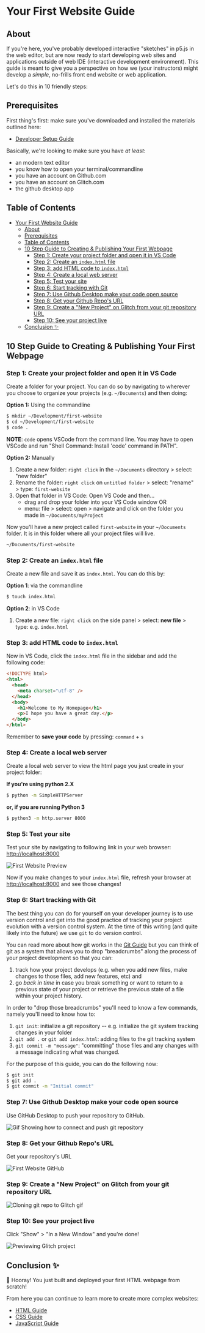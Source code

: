 # Your First Website Guide

## About

If you're here, you've probably developed interactive "sketches" in p5.js in the web editor, but are now ready to start
developing web sites and applications outside of web IDE (interactive development environment). This guide is meant to
give you a perspective on how we (your instructors) might develop a *simple*, no-frills front end website or web
application.

Let's do this in 10 friendly steps:

## Prerequisites

First thing's first: make sure you've downloaded and installed the materials outlined here:

* [Developer Setup Guide](developer-setup-guide.md#materials)

Basically, we're looking to make sure you have *at least*:

* an modern text editor
* you know how to open your terminal/commandline
* you have an account on Github.com
* you have an account on Glitch.com
* the github desktop app

## Table of Contents

- [Your First Website Guide](#your-first-website-guide)
    - [About](#about)
    - [Prerequisites](#prerequisites)
    - [Table of Contents](#table-of-contents)
    - [10 Step Guide to Creating & Publishing Your First Webpage](#10-step-guide-to-creating--publishing-your-first-webpage)
        - [Step 1: Create your project folder and open it in VS Code](#step-1-create-your-project-folder-and-open-it-in-vs-code)
        - [Step 2: Create an `index.html` file](#step-2-create-an-indexhtml-file)
        - [Step 3: add HTML code to `index.html`](#step-3-add-html-code-to-indexhtml)
        - [Step 4: Create a local web server](#step-4-create-a-local-web-server)
        - [Step 5: Test your site](#step-5-test-your-site)
        - [Step 6: Start tracking with Git](#step-6-start-tracking-with-git)
        - [Step 7: Use Github Desktop make your code open source](#step-7-use-github-desktop-make-your-code-open-source)
        - [Step 8: Get your Github Repo's URL](#step-8-get-your-github-repos-url)
        - [Step 9: Create a "New Project" on Glitch from your git repository URL](#step-9-create-a-%22new-project%22-on-glitch-from-your-git-repository-url)
        - [Step 10: See your project live](#step-10-see-your-project-live)
    - [Conclusion ✨](#conclusion-%e2%9c%a8)

## 10 Step Guide to Creating & Publishing Your First Webpage

### Step 1: Create your project folder and open it in VS Code

Create a folder for your project. You can do so by navigating to wherever you choose to organize your projects (e.g.
`~/Documents`) and then doing:

**Option 1:** Using the commandline

```sh
$ mkdir ~/Development/first-website
$ cd ~/Development/first-website
$ code .
```

**NOTE**: `code` opens VSCode from the command line. You may have to open VSCode and run "Shell Command: Install 'code'
command in PATH".

**Option 2:** Manually

1. Create a new folder: `right click` in the `~/Documents` directory > select: "new folder"
2. Rename the folder: `right click` on `untitled folder` > select: "rename" > type: `first-website`
3. Open that folder in VS Code: Open VS Code and then...
    - drag and drop your folder into your VS Code window OR
    - menu: file > select: open > navigate and click on the folder you made in `~/Documents/myProject`

Now you'll have a new project called `first-website` in your `~/Documents` folder. It is in this folder where all your
project files will live.

```txt
~/Documents/first-website
```

### Step 2: Create an `index.html` file

Create a new file and save it as `index.html`. You can do this by:

**Option 1**: via the commandline

```sh
$ touch index.html
```

**Option 2**: in VS Code

1. Create a new file: `right click` on the side panel > select: **new file** > type: e.g. `index.html`

### Step 3: add HTML code to `index.html`

Now in VS Code, click the `index.html` file in the sidebar and add the following code:

```html
<!DOCTYPE html>
<html>
  <head>
    <meta charset="utf-8" />
  </head>
  <body>
    <h1>Welcome to My Homepage</h1>
    <p>I hope you have a great day.</p>
  </body>
</html>
```

Remember to **save your code** by pressing: `command` + `s`

### Step 4: Create a local web server

Create a local web server to view the html page you just create in your project folder:

**If you're using python 2.X**

```sh
$ python -m SimpleHTTPServer
```

**or, if you are running Python 3**

```sh
$ python3 -m http.server 8000
```

### Step 5: Test your site

Test your site by navigating to following link in your web browser: [http://localhost:8000](http://localhost:8000)

![First Website Preview](../assets/first-website-preview.png)

Now if you make changes to your `index.html` file, refresh your browser
at [http://localhost:8000](http://localhost:8000) and see those changes!

### Step 6: Start tracking with Git

The best thing you can do for yourself on your developer journey is to use version control and get into the good
practice of tracking your project evolution with a version control system. At the time of this writing (and quite likely
into the future) we use `git` to do version control.

You can read more about how git works in the [Git Guide](/guides/git.md) but you can think of git as a system that
allows you to drop "breadcrumbs" along the process of your project development so that you can:

1. track how your project develops (e.g. when you add new files, make changes to those files, add new features, etc) and
2. go *back in time* in case you break something or want to return to a previous state of your project or retrieve the
   previous state of a file within your project history.

In order to "drop those breadcrumbs" you'll need to know a few commands, namely you'll need to know how to:

1. `git init`: initialize a git repository -- e.g. initialize the git system tracking changes in your folder
2. `git add .` or `git add index.html`: adding files to the git tracking system
3. `git commit -m "message"`: "committing" those files and any changes with a message indicating what was changed.

For the purpose of this guide, you can do the following now:

```sh
$ git init
$ git add .
$ git commit -m "Initial commit"
```

### Step 7: Use Github Desktop make your code open source

Use GitHub Desktop to push your repository to GitHub.

![Gif Showing how to connect and push git repository](../assets/github_desktop.gif)

### Step 8: Get your Github Repo's URL

Get your repository's URL

![First Website GitHub](../assets/first-website-github.png)

### Step 9: Create a "New Project" on Glitch from your git repository URL

![Cloning git repo to Glitch gif](../assets/glitch_clone.gif)

### Step 10: See your project live

Click "Show" > "In a New Window" and you're done!

![Previewing Glitch project](../assets/glitch_show.gif)

## Conclusion ✨

🎉 Hooray! You just built and deployed your first HTML webpage from scratch!

From here you can continue to learn more to create more complex websites:

* [HTML Guide](html-guide.md)
* [CSS Guide](css-guide.md)
* [JavaScript Guide](javascript-frontend-guide.md)

<!-- 

Minimal scaffold for your structure:

It is helpful to "scaffold" out a structure for your project so you can fill in the code where it is relevant and you can keep your project tidy and consistent.

You may consider adopting a structure like this assuming you will have HTML/CSS/JavaScript:

```txt
/myProject
  index.html
  /js
    index.js
  /css
    main.css
  /assets
    (any images or other assets)
```

Git is Like, "wow" for a number of reasons namely:

1. your entire project lives in itself: 
   - Git branching: say good bye to crazy file and experimental feature testing gynastics like "myProject-final-1", "myProject-final-final", "myProject-version-with-rainbows" etc. Git provides you with ability to 

-->